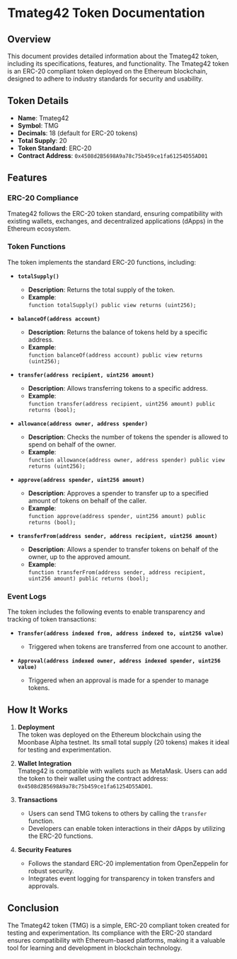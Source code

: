# **Tmateg42 Token Documentation**

## **Overview**  
This document provides detailed information about the Tmateg42 token, including its specifications, features, and functionality. The Tmateg42 token is an ERC-20 compliant token deployed on the Ethereum blockchain, designed to adhere to industry standards for security and usability.  

## **Token Details**  
- **Name**: Tmateg42  
- **Symbol**: TMG  
- **Decimals**: 18 (default for ERC-20 tokens)  
- **Total Supply**: 20  
- **Token Standard**: ERC-20  
- **Contract Address**: `0x4508d2B5698A9a78c75b459ce1fa61254D55AD01`  

## **Features**  
### **ERC-20 Compliance**  
Tmateg42 follows the ERC-20 token standard, ensuring compatibility with existing wallets, exchanges, and decentralized applications (dApps) in the Ethereum ecosystem.  

### **Token Functions**  
The token implements the standard ERC-20 functions, including:  

- **`totalSupply()`**  
  - **Description**: Returns the total supply of the token.  
  - **Example**:  
    `function totalSupply() public view returns (uint256);`  

- **`balanceOf(address account)`**  
  - **Description**: Returns the balance of tokens held by a specific address.  
  - **Example**:  
    `function balanceOf(address account) public view returns (uint256);`  

- **`transfer(address recipient, uint256 amount)`**  
  - **Description**: Allows transferring tokens to a specific address.  
  - **Example**:  
    `function transfer(address recipient, uint256 amount) public returns (bool);`  

- **`allowance(address owner, address spender)`**  
  - **Description**: Checks the number of tokens the spender is allowed to spend on behalf of the owner.  
  - **Example**:  
    `function allowance(address owner, address spender) public view returns (uint256);`  

- **`approve(address spender, uint256 amount)`**  
  - **Description**: Approves a spender to transfer up to a specified amount of tokens on behalf of the caller.  
  - **Example**:  
    `function approve(address spender, uint256 amount) public returns (bool);`  

- **`transferFrom(address sender, address recipient, uint256 amount)`**  
  - **Description**: Allows a spender to transfer tokens on behalf of the owner, up to the approved amount.  
  - **Example**:  
    `function transferFrom(address sender, address recipient, uint256 amount) public returns (bool);`  

### **Event Logs**  
The token includes the following events to enable transparency and tracking of token transactions:  

- **`Transfer(address indexed from, address indexed to, uint256 value)`**  
  - Triggered when tokens are transferred from one account to another.  

- **`Approval(address indexed owner, address indexed spender, uint256 value)`**  
  - Triggered when an approval is made for a spender to manage tokens.  

## **How It Works**  
1. **Deployment**  
   The token was deployed on the Ethereum blockchain using the Moonbase Alpha testnet. Its small total supply (20 tokens) makes it ideal for testing and experimentation.  

2. **Wallet Integration**  
   Tmateg42 is compatible with wallets such as MetaMask. Users can add the token to their wallet using the contract address:  
   `0x4508d2B5698A9a78c75b459ce1fa61254D55AD01`.  

3. **Transactions**  
   - Users can send TMG tokens to others by calling the `transfer` function.  
   - Developers can enable token interactions in their dApps by utilizing the ERC-20 functions.  

4. **Security Features**  
   - Follows the standard ERC-20 implementation from OpenZeppelin for robust security.  
   - Integrates event logging for transparency in token transfers and approvals.  

## **Conclusion**  
The Tmateg42 token (TMG) is a simple, ERC-20 compliant token created for testing and experimentation. Its compliance with the ERC-20 standard ensures compatibility with Ethereum-based platforms, making it a valuable tool for learning and development in blockchain technology.  
